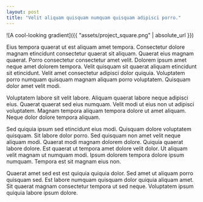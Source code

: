 ```yaml
---
layout: post
title: "Velit aliquam quisquam numquam quisquam adipisci porro."
---
```


![A cool-looking gradient]({{ "assets/project_square.png" | absolute_url }})

Eius tempora quaerat ut est aliquam amet tempora. Consectetur dolore magnam etincidunt consectetur quaerat sit aliquam. Quaerat eius magnam quaerat. Porro consectetur consectetur amet velit. Dolorem ipsum amet neque amet dolorem tempora. Velit quisquam sit quaerat aliquam etincidunt sit etincidunt. Velit amet consectetur adipisci dolor quiquia. Voluptatem porro numquam quisquam magnam aliquam porro voluptatem. Quisquam dolor amet velit modi.

<!--more-->

Voluptatem labore sit velit labore. Aliquam quaerat labore neque adipisci eius. Quaerat quaerat sed eius numquam. Velit modi ut eius non ut adipisci voluptatem. Magnam tempora aliquam tempora dolore ut amet aliquam. Neque dolor dolore tempora aliquam.

Sed quiquia ipsum sed etincidunt eius modi. Quisquam dolore voluptatem quisquam. Sit labore dolor porro. Sed quisquam non amet velit neque aliquam modi. Quaerat modi magnam dolorem dolore. Quiquia quaerat labore dolore. Est quaerat ut tempora amet dolore velit dolor. Ut aliquam velit magnam ut numquam modi. Ipsum dolorem tempora dolore ipsum numquam. Tempora est sit magnam eius non.

Quaerat amet sed est est quiquia quiquia dolor. Sed amet ut aliquam porro quisquam sed. Est labore numquam quisquam dolor quiquia aliquam amet. Sit quaerat magnam consectetur tempora ut sed neque. Voluptatem ipsum quiquia labore ipsum dolore.